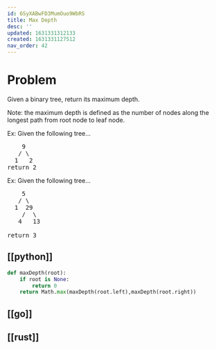 ```yaml
---
id: 6SyXABwFD3MumOuo9WbRS
title: Max Depth
desc: ''
updated: 1631331312133
created: 1631331127512
nav_order: 42
---
```



# Problem

Given a binary tree, return its maximum depth.

Note: the maximum depth is defined as the number of nodes along the longest path from root node to leaf node.

Ex: Given the following tree…
<pre>
    9
   / \
  1   2
return 2
</pre>

Ex: Given the following tree…

<pre>
    5
   / \
  1  29
    /  \
   4   13

return 3
</pre>

## [[python]]
```python
def maxDepth(root):
    if root is None:
        return 0
    return Math.max(maxDepth(root.left),maxDepth(root.right))
```

## [[go]]

## [[rust]]